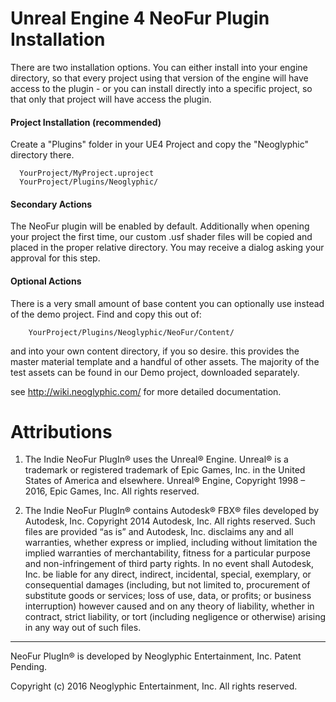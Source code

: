 # Unreal Engine 4 NeoFur Plugin Installation

There are two installation options.  You can either install into your engine directory, so that every project using that version of the engine will have access to the plugin - or you can install directly into a specific project, so that only that project will have access the plugin.

#### Project Installation (recommended)
Create a "Plugins" folder in your UE4 Project and copy the "Neoglyphic" directory there.
```
  YourProject/MyProject.uproject
  YourProject/Plugins/Neoglyphic/ 
```

#### Secondary Actions
The NeoFur plugin will be enabled by default.  Additionally when opening your project the first time, our custom .usf shader files will be copied and placed in the proper relative directory. You may receive a dialog asking your approval for this step.

#### Optional Actions
There is a very small amount of base content you can optionally use instead of the demo project.  Find and copy this out of:
```
	YourProject/Plugins/Neoglyphic/NeoFur/Content/
```
and into your own content directory, if you so desire.  this provides the master material template and a handful of other assets.  The majority of the test assets can be found in our Demo project, downloaded separately.

see http://wiki.neoglyphic.com/ for more detailed documentation.


# Attributions

1.	The Indie NeoFur PlugIn® uses the Unreal® Engine.  Unreal® is a trademark or registered trademark of Epic Games, Inc. in the United States of America and elsewhere.  Unreal® Engine, Copyright 1998 – 2016, Epic Games, Inc. All rights reserved.  

2.	The Indie NeoFur PlugIn® contains Autodesk® FBX® files developed by Autodesk, Inc.  Copyright 2014 Autodesk, Inc.  All rights reserved.  Such files are provided “as is” and Autodesk, Inc. disclaims any and all warranties, whether express or implied, including without limitation the implied warranties of merchantability, fitness for a particular purpose and non-infringement of third party rights.  In no event shall Autodesk, Inc. be liable for any direct, indirect, incidental, special, exemplary, or consequential damages (including, but not limited to, procurement of substitute goods or services; loss of use, data, or profits; or business interruption) however caused and on any theory of liability, whether in contract, strict liability, or tort (including negligence or otherwise) arising in any way out of such files.  

---

NeoFur PlugIn® is developed by Neoglyphic Entertainment, Inc. Patent Pending. 

Copyright (c) 2016 Neoglyphic Entertainment, Inc. All rights reserved.
